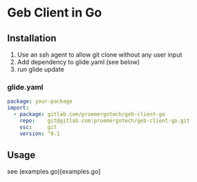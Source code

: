 # Geb Client in Go

## Installation

1. Use an ssh agent to allow git clone without any user input
2. Add dependency to glide.yaml (see below)
3. run glide update

### glide.yaml

```yaml
package: your-package
import:
  - package: gitlab.com/proemergotech/geb-client-go
    repo:    git@gitlab.com:proemergotech/geb-client-go.git
    vsc:     git
    version: ^0.1
```

## Usage

see (examples.go)[examples.go]
